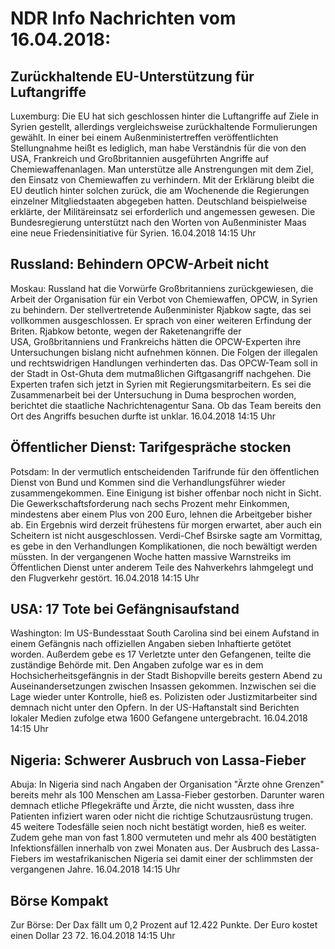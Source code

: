 # NDR Info Nachrichten vom 16.04.2018:


## Zurückhaltende EU-Unterstützung für Luftangriffe
Luxemburg: Die EU hat sich geschlossen hinter die Luftangriffe auf Ziele in Syrien gestellt, allerdings vergleichsweise zurückhaltende Formulierungen gewählt. In einer bei einem Außenministertreffen veröffentlichten Stellungnahme heißt es lediglich, man habe Verständnis für die von den USA, Frankreich und Großbritannien ausgeführten Angriffe auf Chemiewaffenanlagen. Man unterstütze alle Anstrengungen mit dem Ziel, den Einsatz von Chemiewaffen zu verhindern. Mit der Erklärung bleibt die EU deutlich hinter solchen zurück, die am Wochenende die Regierungen einzelner Mitgliedstaaten abgegeben hatten. Deutschland beispielweise erklärte, der Militäreinsatz sei erforderlich und angemessen gewesen. Die Bundesregierung unterstützt nach den Worten von Außenminister Maas eine neue Friedensinitiative für Syrien. 16.04.2018 14:15 Uhr 

## Russland: Behindern OPCW-Arbeit nicht
Moskau: Russland hat die Vorwürfe Großbritanniens zurückgewiesen, die Arbeit der Organisation für ein Verbot von Chemiewaffen, OPCW, in Syrien zu behindern. Der stellvertretende Außenminister Rjabkow sagte, das sei vollkommen ausgeschlossen. Er sprach von einer weiteren Erfindung der Briten. Rjabkow betonte, wegen der Raketenangriffe der USA, Großbritanniens und Frankreichs hätten die OPCW-Experten ihre Untersuchungen bislang nicht aufnehmen können. Die Folgen der illegalen und rechtswidrigen Handlungen verhinderten das. Das OPCW-Team soll in der Stadt in Ost-Ghuta dem mutmaßlichen Giftgasangriff nachgehen. Die Experten trafen sich jetzt in Syrien mit Regierungsmitarbeitern. Es sei die Zusammenarbeit bei der Untersuchung in Duma besprochen worden, berichtet die staatliche Nachrichtenagentur Sana. Ob das Team bereits den Ort des Angriffs besuchen durfte ist unklar. 16.04.2018 14:15 Uhr 

## Öffentlicher Dienst: Tarifgespräche stocken
Potsdam: In der vermutlich entscheidenden Tarifrunde für den öffentlichen Dienst von Bund und Kommen sind die Verhandlungsführer wieder zusammengekommen. Eine Einigung ist bisher offenbar noch nicht in Sicht. Die Gewerkschaftsforderung nach sechs Prozent mehr Einkommen, mindestens aber einem Plus von 200 Euro, lehnen die Arbeitgeber bisher ab. Ein Ergebnis wird derzeit frühestens für morgen erwartet, aber auch ein Scheitern ist nicht ausgeschlossen. Verdi-Chef Bsirske sagte am Vormittag, es gebe in den Verhandlungen Komplikationen, die noch bewältigt werden müssten. In der vergangenen Woche hatten massive Warnstreiks im Öffentlichen Dienst unter anderem Teile des Nahverkehrs lahmgelegt und den Flugverkehr gestört. 16.04.2018 14:15 Uhr 

## USA: 17 Tote bei Gefängnisaufstand
Washington: Im US-Bundesstaat South Carolina sind bei einem Aufstand in einem Gefängnis nach offiziellen Angaben sieben Inhaftierte getötet worden. Außerdem gebe es 17 Verletzte unter den Gefangenen, teilte die zuständige Behörde mit. Den Angaben zufolge war es in dem Hochsicherheitsgefängnis in der Stadt Bishopville bereits gestern Abend zu Auseinandersetzungen zwischen Insassen gekommen. Inzwischen sei die Lage wieder unter Kontrolle, hieß es. Polizisten oder Justizmitarbeiter sind demnach nicht unter den Opfern. In der US-Haftanstalt sind Berichten lokaler Medien zufolge etwa 1600 Gefangene untergebracht. 16.04.2018 14:15 Uhr 

## Nigeria: Schwerer Ausbruch von Lassa-Fieber
Abuja: In Nigeria sind nach Angaben der Organisation "Ärzte ohne Grenzen" bereits mehr als 100 Menschen am Lassa-Fieber gestorben. Darunter waren demnach etliche Pflegekräfte und Ärzte, die nicht wussten, dass ihre Patienten infiziert waren oder nicht die richtige Schutzausrüstung trugen. 45 weitere Todesfälle seien noch nicht bestätigt worden, hieß es weiter. Zudem gehe man von fast 1.800 vermuteten und mehr als 400 bestätigten Infektionsfällen innerhalb von zwei Monaten aus. Der Ausbruch des Lassa-Fiebers im westafrikanischen Nigeria sei damit einer der schlimmsten der vergangenen Jahre. 16.04.2018 14:15 Uhr 

## Börse Kompakt
Zur Börse: Der Dax fällt um 0,2 Prozent auf 12.422 Punkte. Der Euro kostet einen Dollar 23 72. 16.04.2018 14:15 Uhr 
